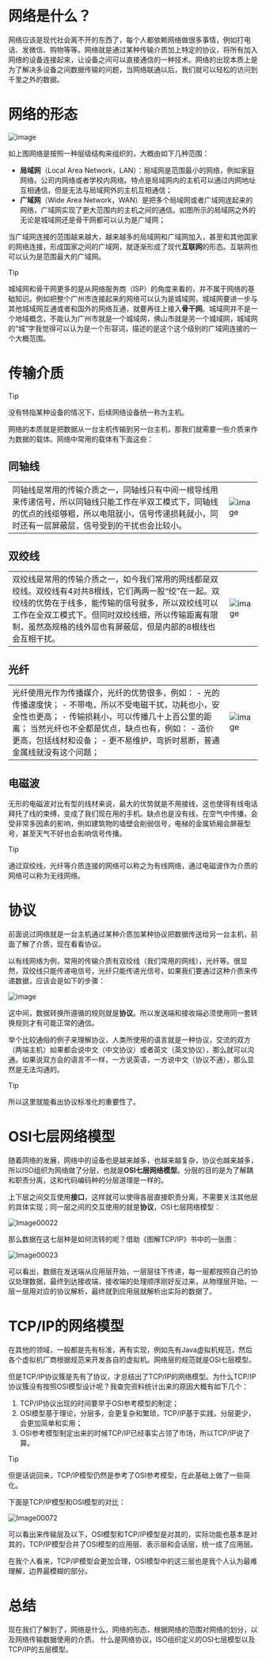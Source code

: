 # 网络是什么？

网络应该是现代社会离不开的东西了，每个人都依赖网络做很多事情，例如打电话、发微信、购物等等。网络就是通过某种传输介质加上特定的协议，将所有加入网络的设备连接起来，让设备之间可以直接通信的一种技术。网络的出现本质上是为了解决多设备之间数据传输的问题，当网络联通以后，我们就可以轻松的访问到千里之外的数据。

# 网络的形态

![image](https://github.com/user-attachments/assets/f0db2e94-0798-426f-b731-7cef3cf69947)

如上图网络是按照一种层级结构来组织的，大概由如下几种范围：
- **局域网**（Local Area Network，LAN）：局域网是范围最小的网络，例如家庭网络，公司内网络或者学校内网络。特点是局域网内的主机可以通过内网地址互相通信，但是无法与局域网外的主机互相通信；
- **广域网**（Wide Area Network，WAN）是把多个局域网或者广域网连起来的网络，广域网实现了更大范围内的主机之间的通信。如图所示的局域网之外的无论是城域网还是骨干网都可以认为是广域网；

当广域网连接的范围越来越大，越来越多的局域网和广域网加入，甚至和其他国家的网络连接，形成国家之间的广域网，就逐渐形成了现代**互联网**的形态。互联网也可以认为是范围最大的广域网。

> [!TIP]
> 城域网和骨干网更多的是从网络服务商（ISP）的角度来看的，并不属于网络的基础知识。例如把整个广州市连接起来的网络可以认为是城域网，城域网要进一步与其他城域网互通或者和国外的网络互通，就要再往上接入**骨干网**。城域网并不是一个地域概念，不能认为广州市就是一个城域网，佛山市就是另一个城域网，城域网的“城”字我觉得可以认为是一个形容词，描述的是这个这个级别的广域网连接的一个大概范围。

# 传输介质

> [!TIP]
> 没有特指某种设备的情况下，后续网络设备统一称为主机。

网络的本质就是把数据从一台主机传输到另一台主机，那我们就需要一些介质来作为数据的载体。网络中常用的载体有下面这些：

## 同轴线
<html><table frame=void style="margin-left: auto; margin-right: auto;"><tr><td>
同轴线是常用的传输介质之一，同轴线只有中间一根导线用来传递信号，所以同轴线只能工作在半双工模式下，同轴线的优点的线缆够粗，所以电阻就小，信号传递损耗就小，同时还有一层屏蔽层，信号受到的干扰也会比较小。
</td><td>

![image](https://github.com/user-attachments/assets/3d1f5d7d-827a-4ffb-8df9-09a4894a51a2)

</td></tr></table></html>

## 双绞线
<html><table frame=void style="margin-left: auto; margin-right: auto;"><tr><td>
双绞线是常用的传输介质之一，如今我们常用的网线都是双绞线。双绞线有4对共8根线，它们两两一股“绞”在一起。双绞线的优势在于线多，能传输的信号就多，所以双绞线可以工作在全双工模式下。但同时双绞线细，所以传输距离有限制，虽然高规格的线外层也有屏蔽层，但是内部的8根线也会互相干扰。
</td><td>

![image](https://github.com/user-attachments/assets/76f05251-e3a4-42a1-82d5-04f5a901ddb2)

</td></tr></table></html>

## 光纤
<html><table frame=void style="margin-left: auto; margin-right: auto;"><tr><td>
光纤使用光作为传播媒介，光纤的优势很多，例如：
- 光的传播速度快；
- 不带电，所以不受电磁干扰，功耗也小，安全性也更高；
- 传输损耗小，可以传播几十上百公里的距离；
当然光纤也不全都是优点，缺点也有，例如：
- 造价更高，包括线材和设备；
- 更不易维护，弯折时易断，普通金属线就没有这个问题；
</td><td>

![image](https://github.com/user-attachments/assets/3a0055f2-5d1b-48b4-8e1c-3173d16394f4)

</td></tr></table></html>

## 电磁波
无形的电磁波对比有型的线材来说，最大的优势就是不用接线，这也使得有线电话拜托了线的束缚，变成了我们现在用的手机。缺点也是没有线，在空气中传播，会受非常多因素的影响，例如建筑物的墙壁会削弱信号，电梯的金属轿厢会屏蔽型号，甚至天气不好也会影响信号传播。

> [!TIP]
> 通过双绞线，光纤等介质连接的网络可以称之为有线网络，通过电磁波作为介质的网络可以称为无线网络。

# 协议

前面说过网络就是一台主机通过某种介质加某种协议把数据传送给另一台主机，前面了解了介质，现在看看协议。

以有线网络为例，常用的传输介质有双绞线（我们常用的网线），光纤等。很显然，双绞线只能传递电信号，光纤只能传递光信号，如果我们要通过这种介质来传递数据，应该会是如下的步骤：

![image](https://github.com/user-attachments/assets/ab26e392-698c-4e6d-8abf-38d3c13b0dee)

这中间，数据转换所遵循的规则就是**协议**。所以发送端和接收端必须使用同一套转换规则才有可能正常的通信。

举个比较通俗的例子来理解协议，人类所使用的语言就是一种协议，交流的双方（两端主机）如果都会说中文（中文协议）或者英文（英文协议），那么就可以沟通。如果说双方会的语言不一样，一方说英语，一方说中文（协议不通），那么显然是无法沟通的。

> [!TIP]
> 所以这里就能看出协议标准化的重要性了。

# OSI七层网络模型

随着网络的发展，网络中的设备也是越来越多，也越来越复杂，协议也越来越多，所以ISO组织为网络做了分层，也就是**OSI七层网络模型**。分层的目的是为了解耦和职责分离，这和代码编码种的分层道理是一样的。

上下层之间交互使用**接口**，这样就可以使得各层直接职责分离，不需要关注其他层的具体实现；同一层之间的交互使用的就是**协议**，OSI七层网络模型：

![Image00022](https://github.com/user-attachments/assets/3a038b99-c758-472b-bcb0-a7b6d4bb7568)

那么数据在这七层种是如何流转的呢？借助《图解TCP/IP》书中的一张图：

![Image00023](https://github.com/user-attachments/assets/d2caede2-4235-45da-88fe-0bf60c504ed8)

可以看出，数据在发送端从应用层开始，一层层往下传递，每一层都按照自己的协议处理数据，最终到达接收端，接收端的处理顺序刚好反过来，从物理层开始，一层一层用对应的协议解析，最终就到应用层就解析出实际的数据了。

# TCP/IP的网络模型

在其他的领域，一般都是先有标准，再有实现，例如先有Java虚拟机规范，然后各个虚拟机厂商根据规范来开发各自的虚拟机。网络层的规范就是OSI七层模型。

但是TCP/IP协议簇是先有了协议，才总结出了TCP/IP的网络模型。为什么TCP/IP协议簇没有按照OSI模型设计呢？我查完资料统计出来的原因大概有如下几个：

1. TCP/IP协议出现的时间要早于OSI参考模型的制定；
2. OSI模型基于理论，分层多，会更复杂和繁琐，TCP/IP基于实践，分层更少，会更加简单和实用；
3. OSI参考模型制定出来的时候TCP/IP已经事实占领了市场，所以TCP/IP说了算。

> [!TIP]
> 但是话说回来，TCP/IP模型仍然是参考了OSI参考模型，在此基础上做了一些简化。


下面是TCP/IP模型和OSI模型的对比：

![Image00072](https://github.com/user-attachments/assets/aaa91c4d-68f7-40b6-8778-1be5eb49ae02)

可以看出来传输层及以下，OSI模型和TCP/IP模型是对其的，实际功能也基本是对其的，TCP/IP模型合并了OSI模型的应用层、表示层和会话层，统一成了应用层。

在我个人看来，TCP/IP模型会更加合理，OSI模型中的这三层也是我个人认为最难理解，边界最模糊的部分。

# 总结

现在我们了解到了，网络是什么，网络的形态，根据网络的范围对网络的划分，以及网络传输数据使用的介质。
什么是网络协议，ISO组织定义的OSI七层模型以及TCP/IP的五层模型。
